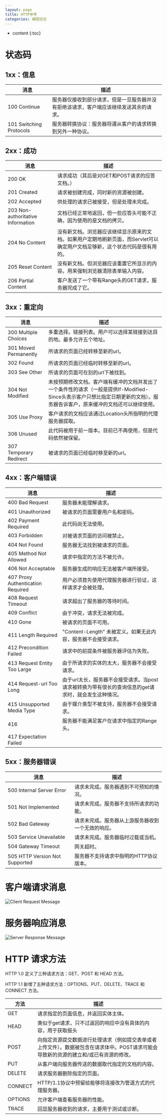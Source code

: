 ```yaml
---
layout: page
title: HTTP参考
categories: 编程综合
---
```


* content
{:toc}

# 状态码

## 1xx：信息

| 消息                    | 描述                                                         |
| ----------------------- | ------------------------------------------------------------ |
| 100 Continue            | 服务器仅接收到部分请求，但是一旦服务器并没有拒绝该请求，客户端应该继续发送其余的请求。 |
| 101 Switching Protocols | 服务器转换协议：服务器将遵从客户的请求转换到另外一种协议。   |

## 2xx：成功

| 消息                              | 描述                                                         |
| --------------------------------- | ------------------------------------------------------------ |
| 200 OK                            | 请求成功（其后是对GET和POST请求的应答文档。）                |
| 201 Created                       | 请求被创建完成，同时新的资源被创建。                         |
| 202 Accepted                      | 供处理的请求已被接受，但是处理未完成。                       |
| 203 Non-authoritative Information | 文档已经正常地返回，但一些应答头可能不正确，因为使用的是文档的拷贝。 |
| 204 No Content                    | 没有新文档。浏览器应该继续显示原来的文档。如果用户定期地刷新页面，而Servlet可以确定用户文档足够新，这个状态代码是很有用的。 |
| 205 Reset Content                 | 没有新文档。但浏览器应该重置它所显示的内容。用来强制浏览器清除表单输入内容。 |
| 206 Partial Content               | 客户发送了一个带有Range头的GET请求，服务器完成了它。         |

## 3xx：重定向

| 消息                   | 描述                                                         |
| ---------------------- | ------------------------------------------------------------ |
| 300 Multiple Choices   | 多重选择。链接列表。用户可以选择某链接到达目的地。最多允许五个地址。 |
| 301 Moved Permanently  | 所请求的页面已经转移至新的url。                              |
| 302 Found              | 所请求的页面已经临时转移至新的url。                          |
| 303 See Other          | 所请求的页面可在别的url下被找到。                            |
| 304 Not Modified       | 未按预期修改文档。客户端有缓冲的文档并发出了一个条件性的请求（一般是提供If-Modified-Since头表示客户只想比指定日期更新的文档）。服务器告诉客户，原来缓冲的文档还可以继续使用。 |
| 305 Use Proxy          | 客户请求的文档应该通过Location头所指明的代理服务器提取。     |
| 306 Unused             | 此代码被用于前一版本。目前已不再使用，但是代码依然被保留。   |
| 307 Temporary Redirect | 被请求的页面已经临时移至新的url。                            |

## 4xx：客户端错误

| 消息                              | 描述                                                         |
| --------------------------------- | ------------------------------------------------------------ |
| 400 Bad Request                   | 服务器未能理解请求。                                         |
| 401 Unauthorized                  | 被请求的页面需要用户名和密码。                               |
| 402 Payment Required              | 此代码尚无法使用。                                           |
| 403 Forbidden                     | 对被请求页面的访问被禁止。                                   |
| 404 Not Found                     | 服务器无法找到被请求的页面。                                 |
| 405 Method Not Allowed            | 请求中指定的方法不被允许。                                   |
| 406 Not Acceptable                | 服务器生成的响应无法被客户端所接受。                         |
| 407 Proxy Authentication Required | 用户必须首先使用代理服务器进行验证，这样请求才会被处理。     |
| 408 Request Timeout               | 请求超出了服务器的等待时间。                                 |
| 409 Conflict                      | 由于冲突，请求无法被完成。                                   |
| 410 Gone                          | 被请求的页面不可用。                                         |
| 411 Length Required               | "Content-Length" 未被定义。如果无此内容，服务器不会接受请求。 |
| 412 Precondition Failed           | 请求中的前提条件被服务器评估为失败。                         |
| 413 Request Entity Too Large      | 由于所请求的实体的太大，服务器不会接受请求。                 |
| 414 Request-url Too Long          | 由于url太长，服务器不会接受请求。当post请求被转换为带有很长的查询信息的get请求时，就会发生这种情况。 |
| 415 Unsupported Media Type        | 由于媒介类型不被支持，服务器不会接受请求。                   |
| 416                               | 服务器不能满足客户在请求中指定的Range头。                    |
| 417 Expectation Failed            |                                                              |

## 5xx：服务器错误

| 消息                           | 描述                                               |
| ------------------------------ | -------------------------------------------------- |
| 500 Internal Server Error      | 请求未完成。服务器遇到不可预知的情况。             |
| 501 Not Implemented            | 请求未完成。服务器不支持所请求的功能。             |
| 502 Bad Gateway                | 请求未完成。服务器从上游服务器收到一个无效的响应。 |
| 503 Service Unavailable        | 请求未完成。服务器临时过载或当机。                 |
| 504 Gateway Timeout            | 网关超时。                                         |
| 505 HTTP Version Not Supported | 服务器不支持请求中指明的HTTP协议版本。             |

# 客户端请求消息

![Client Request Message]({{site.url}}/image/reference_http_client_request_message.png)

# 服务器响应消息

![Server Response Message]({{site.url}}/image/reference_http_server_response_message.jpg)

# HTTP 请求方法

HTTP 1.0 定义了三种请求方法：GET、POST 和 HEAD 方法。

HTTP 1.1 新增了五种请求方法：OPTIONS、PUT、DELETE、TRACE 和 CONNECT 方法。

| 方法    | 描述                                                         |
| ------- | ------------------------------------------------------------ |
| GET     | 请求指定的页面信息，并返回实体主体。                         |
| HEAD    | 类似于get请求，只不过返回的响应中没有具体的内容，用于获取报头 |
| POST    | 向指定资源提交数据进行处理请求（例如提交表单或者上传文件）。数据被包含在请求体中。POST请求可能会导致新的资源的建立和/或已有资源的修改。 |
| PUT     | 从客户端向服务器传送的数据取代指定的文档的内容。             |
| DELETE  | 请求服务器删除指定的页面。                                   |
| CONNECT | HTTP/1.1协议中预留给能够将连接改为管道方式的代理服务器。     |
| OPTIONS | 允许客户端查看服务器的性能。                                 |
| TRACE   | 回显服务器收到的请求，主要用于测试或诊断。                   |

